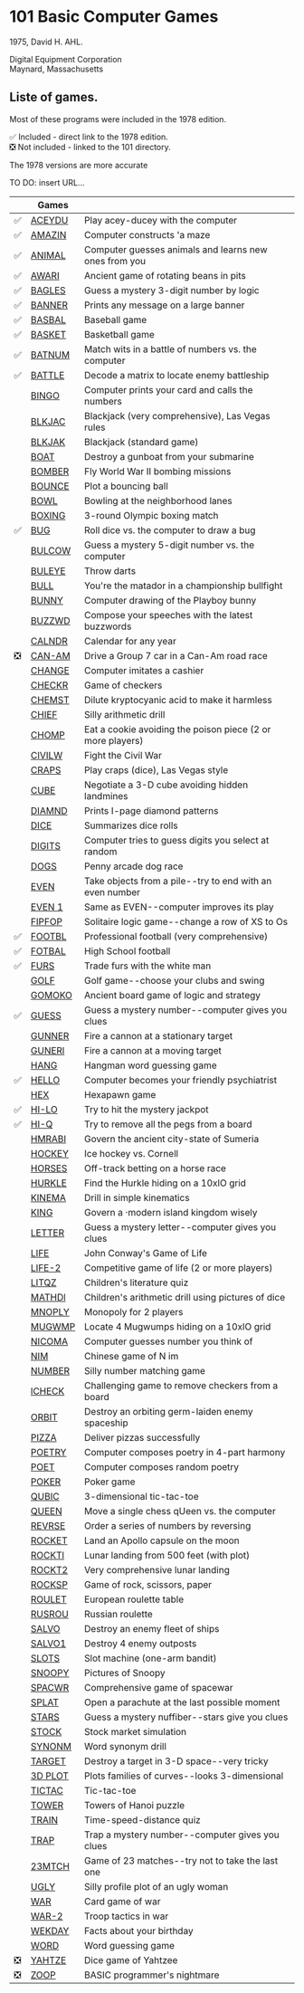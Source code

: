 # 101 Basic Computer Games

1975, David H. AHL.

Digital Equipment Corporation\
Maynard, Massachusetts


## Liste of games.

Most of these programs were included in the 1978 edition.

✅ Included     - direct link to the 1978 edition.\
❎ Not included - linked to the 101 directory.

The 1978 versions are more accurate

TO DO: insert URL...

|   | Games       |                                                          |
|---|-------------|----------------------------------------------------------|
| ✅ | [ACEYDU]()  | Play acey-ducey with the computer
| ✅ | [AMAZIN]()  | Computer constructs 'a maze
| ✅ | [ANIMAL]()  | Computer guesses animals and learns new ones from you
| ✅ | [AWARI]()   | Ancient game of rotating beans in pits
| ✅ | [BAGLES]()  | Guess a mystery 3-digit number by logic
| ✅ | [BANNER]()  | Prints any message on a large banner
| ✅ | [BASBAL]()  | Baseball game
| ✅ | [BASKET]()  | Basketball game
| ✅ | [BATNUM]()  | Match wits in a battle of numbers vs. the computer
| ✅ | [BATTLE]()  | Decode a matrix to locate enemy battleship
|  | [BINGO]()   | Computer prints your card and calls the numbers
|  | [BLKJAC]()  | Blackjack (very comprehensive), Las Vegas rules
|  | [BLKJAK]()  | Blackjack (standard game)
|  | [BOAT]()    | Destroy a gunboat from your submarine
|  | [BOMBER]()  | Fly World War II bombing missions
|  | [BOUNCE]()  | Plot a bouncing ball
|  | [BOWL]()    | Bowling at the neighborhood lanes
|  | [BOXING]()  | 3-round Olympic boxing match
| ✅ | [BUG]()     | Roll dice vs. the computer to draw a bug
|  | [BULCOW]()  | Guess a mystery 5-digit number vs. the computer
|  | [BULEYE]()  | Throw darts
|  | [BULL]()    | You're the matador in a championship bullfight
|  | [BUNNY]()   | Computer drawing of the Playboy bunny
|  | [BUZZWD]()  | Compose your speeches with the latest buzzwords
|  | [CALNDR]()  | Calendar for any year
| ❎ | [CAN-AM]()  | Drive a Group 7 car in a Can-Am road race
|  | [CHANGE]()  | Computer imitates a cashier
|  | [CHECKR]()  | Game of checkers
|  | [CHEMST]()  | Dilute kryptocyanic acid to make it harmless
|  | [CHIEF]()   | Silly arithmetic drill
|  | [CHOMP]()   | Eat a cookie avoiding the poison piece (2 or more players)
|  | [CIVILW]()  | Fight the Civil War
|  | [CRAPS]()   | Play craps (dice), Las Vegas style
|  | [CUBE]()    | Negotiate a 3-D cube avoiding hidden landmines
|  | [DIAMND]()  | Prints I-page diamond patterns
|  | [DICE]()    | Summarizes dice rolls
|  | [DIGITS]()  | Computer tries to guess digits you select at random
|  | [DOGS]()    | Penny arcade dog race
|  | [EVEN]()    | Take objects from a pile--try to end with an even number
|  | [EVEN 1]()  | Same as EVEN--computer improves its play
|  | [FIPFOP]()  | Solitaire logic game--change a row of XS to Os
| ✅ | [FOOTBL]()  | Professional football (very comprehensive)
| ✅ | [FOTBAL]()  | High School football
| ✅ | [FURS]()    | Trade furs with the white man
|  | [GOLF]()    | Golf game--choose your clubs and swing
|  | [GOMOKO]()  | Ancient board game of logic and strategy
| ✅ | [GUESS]()   | Guess a mystery number--computer gives you clues
|  | [GUNNER]()  | Fire a cannon at a stationary target
|  | [GUNERl]()  | Fire a cannon at a moving target
|  | [HANG]()    | Hangman word guessing game
| ✅ | [HELLO]()   | Computer becomes your friendly psychiatrist
|  | [HEX]()     | Hexapawn game
| ✅ | [HI-LO]()   | Try to hit the mystery jackpot
| ✅ | [HI-Q]()    | Try to remove all the pegs from a board
|  | [HMRABI]()  | Govern the ancient city-state of Sumeria
|  | [HOCKEY]()  | Ice hockey vs. Cornell
|  | [HORSES]()  | Off-track betting on a horse race
|  | [HURKLE]()  | Find the Hurkle hiding on a 10xlO grid
|  | [KINEMA]()  | Drill in simple kinematics
|  | [KING]()    | Govern a ·modern island kingdom wisely
|  | [LETTER]()  | Guess a mystery letter--computer gives you clues
|  | [LIFE]()    | John Conway's Game of Life
|  | [LIFE-2]()  | Competitive game of life (2 or more players)
|  | [LITQZ]()   | Children's literature quiz
|  | [MATHDl]()  | Children's arithmetic drill using pictures of dice
|  | [MNOPLY]()  | Monopoly for 2 players
|  | [MUGWMP]()  | Locate 4 Mugwumps hiding on a 10xlO grid
|  | [NICOMA]()  | Computer guesses number you think of
|  | [NIM]()     | Chinese game of N im
|  | [NUMBER]()  | Silly number matching game
|  | [lCHECK]()  | Challenging game to remove checkers from a board
|  | [ORBIT]()   | Destroy an orbiting germ-laiden enemy spaceship
|  | [PIZZA]()   | Deliver pizzas successfully
|  | [POETRY]()  | Computer composes poetry in 4-part harmony
|  | [POET]()    | Computer composes random poetry
|  | [POKER]()   | Poker game
|  | [QUBIC]()   | 3-dimensional tic-tac-toe
|  | [QUEEN]()   | Move a single chess qUeen vs. the computer
|  | [REVRSE]()  | Order a series of numbers by reversing
|  | [ROCKET]()  | Land an Apollo capsule on the moon
|  | [ROCKTl]()  | Lunar landing from 500 feet (with plot)
|  | [ROCKT2]()  | Very comprehensive lunar landing
|  | [ROCKSP]()  | Game of rock, scissors, paper
|  | [ROULET]()  | European roulette table
|  | [RUSROU]()  | Russian roulette
|  | [SALVO]()   | Destroy an enemy fleet of ships
|  | [SALVO1]()  | Destroy 4 enemy outposts
|  | [SLOTS]()   | Slot machine (one-arm bandit)
|  | [SNOOPY]()  | Pictures of Snoopy
|  | [SPACWR]()  | Comprehensive game of spacewar
|  | [SPLAT]()   | Open a parachute at the last possible moment
|  | [STARS]()   | Guess a mystery nuffiber--stars give you clues
|  | [STOCK]()   | Stock market simulation
|  | [SYNONM]()  | Word synonym drill
|  | [TARGET]()  | Destroy a target in 3-D space--very tricky
|  | [3D PLOT]() | Plots families of curves--looks 3-dimensional
|  | [TICTAC]()  | Tic-tac-toe
|  | [TOWER]()   | Towers of Hanoi puzzle
|  | [TRAIN]()   | Time-speed-distance quiz
|  | [TRAP]()    | Trap a mystery number--computer gives you clues
|  | [23MTCH]()  | Game of 23 matches--try not to take the last one
|  | [UGLY]()    | Silly profile plot of an ugly woman
|  | [WAR]()     | Card game of war
|  | [WAR-2]()   | Troop tactics in war
|  | [WEKDAY]()  | Facts about your birthday
|  | [WORD]()    | Word guessing game
| ❎ | [YAHTZE]()  | Dice game of Yahtzee
| ❎ | [ZOOP]()    | BASIC programmer's nightmare


